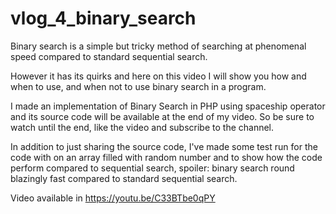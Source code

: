 # vlog_4_binary_search

Binary search is a simple but tricky method of searching at phenomenal speed compared to standard sequential search. 

However it has its quirks and here on this video I will show you how and when to use, and when not to use binary search in a program.  

I made an implementation of Binary Search in PHP using spaceship operator and its source code will be available at the end of my video.  So be sure to watch until the end, like the video and subscribe to the channel.  

In addition to just sharing the source code, I've made some test run for the code with on an array filled with random number and to show how the code perform compared to sequential search, spoiler: binary search round blazingly fast compared to standard sequential search.

Video available in https://youtu.be/C33BTbe0qPY

